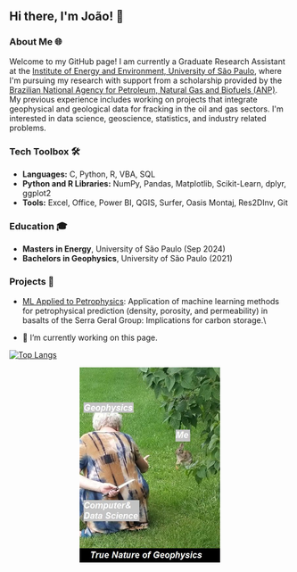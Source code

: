## Hi there, I'm João! 👋

### About Me 🌐
Welcome to my GitHub page! I am currently a Graduate Research Assistant at the [Institute of Energy and Environment, University of São Paulo](https://www.iee.usp.br/), where I'm pursuing my research with support from a scholarship provided by the [Brazilian National Agency for Petroleum, Natural Gas and Biofuels (ANP)](https://www.gov.br/anp/en/access-information/what-is-anp/what-is-anp). My previous experience includes working on projects that integrate geophysical and geological data for fracking in the oil and gas sectors. I'm interested in data science, geoscience, statistics, and industry related problems.

### Tech Toolbox 🛠️
- **Languages:** C, Python, R, VBA, SQL
- **Python and R Libraries:** NumPy, Pandas, Matplotlib, Scikit-Learn, dplyr, ggplot2
- **Tools:** Excel, Office, Power BI, QGIS, Surfer, Oasis Montaj, Res2DInv, Git

### Education 🎓
- **Masters in Energy**, University of São Paulo (Sep 2024)
- **Bachelors in Geophysics**, University of São Paulo (2021)

### Projects 🚀
- [ML Applied to Petrophysics](https://github.com/jp-alves/scripts_papers/tree/main/petrophysics_basalts): Application of machine learning methods for petrophysical prediction (density, porosity, and permeability) in basalts of the Serra Geral Group: Implications for carbon storage.\

- 🔭 I’m currently working on this page.

[![Top Langs](https://github-readme-stats.vercel.app/api/top-langs/?username=jp-alves)](https://github.com/anuraghazra/github-readme-stats)

<div align="center">
	<img src="https://github.com/jp-alves/jp-alves/blob/main/Images/geo_meme.jpg" height="350">
</div>

